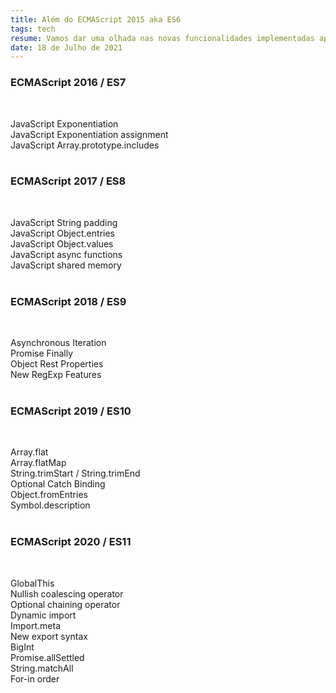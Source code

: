 ```yaml
---
title: Além do ECMAScript 2015 aka ES6
tags: tech
resume: Vamos dar uma olhada nas novas funcionalidades implementadas após o ES6?
date: 18 de Julho de 2021
---
```


<h3>ECMAScript 2016 / ES7</h3> <br>

JavaScript Exponentiation <br>
JavaScript Exponentiation assignment <br>
JavaScript Array.prototype.includes <br><br>

<h3>ECMAScript 2017 / ES8</h3> <br>

JavaScript String padding <br>
JavaScript Object.entries <br>
JavaScript Object.values <br>
JavaScript async functions <br>
JavaScript shared memory <br><br>

<h3>ECMAScript 2018 / ES9</h3> <br>

Asynchronous Iteration <br>
Promise Finally <br>
Object Rest Properties <br>
New RegExp Features <br><br>

 <h3>ECMAScript 2019 / ES10</h3> <br>

Array.flat <br>
Array.flatMap <br>
String.trimStart / String.trimEnd <br>
Optional Catch Binding <br>
Object.fromEntries <br>
Symbol.description <br><br>

<h3>ECMAScript 2020 / ES11</h3> <br>

GlobalThis <br>
Nullish coalescing operator <br>
Optional chaining operator <br>
Dynamic import <br>
Import.meta <br>
New export syntax <br>
BigInt <br>
Promise.allSettled <br>
String.matchAll <br>
For-in order <br>
